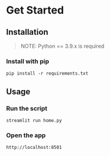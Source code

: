 # Get Started
## Installation
> NOTE: Python == 3.9.x is required
### Install with pip
```pip install -r requirements.txt```

## Usage
### Run the script
```streamlit run home.py```

### Open the app
```http://localhost:8501```
